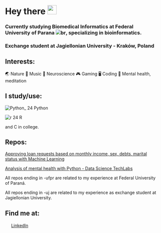 



# Hey there <img src="https://raw.githubusercontent.com/iampavangandhi/iampavangandhi/master/gifs/Hi.gif" width="30px">

### Currently studying Biomedical Informatics at Federal University of Parana ![br](https://github.com/yammadev/flag-icons/blob/master/png/BR.png?raw=true), specializing in bioinformatics.
### Exchange student at Jagiellonian University - Kraków, Poland


## Interests:
🌏 Nature
🎵 Music
🧠 Neuroscience
🎮 Gaming
🖥️ Coding
💭 Mental health, meditation

## I study/use:
![Python_ 24](https://user-images.githubusercontent.com/72163805/112757777-8f442500-8fc1-11eb-9116-15056055c464.png)   Python

![r 24](https://user-images.githubusercontent.com/72163805/112757804-abe05d00-8fc1-11eb-8db3-c085d8fbbb8c.png)   R

and C in college.

## Repos:
<a href="https://github.com/vitoriastavis/datascientistinpractice"></a> [Approving loan requests based on monthly income, sex, debts, marital status with Machine Learning](https://github.com/vitoriastavis/datascientistinpractice)

<a href="https://github.com/vitoriastavis/datascientistinpractice"></a> [Analysis of mental health with Python - Data Science TechLabs](https://github.com/vitoriastavis/TechLabsProject_PsiData)  

All repos ending in -ufpr are related to my experience at Federal University of Paraná.

All repos ending in -uj are related to my experience as exchange student at Jagiellonian University.

## Find me at:

<a href="https://www.linkedin.com/in/vitoriastavis"><img src="https://user-images.githubusercontent.com/72163805/112757608-d4b42280-8fc0-11eb-92fd-df007da05247.png" width="16"></a> [LinkedIn](https://www.linkedin.com/in/vitoriastavis)  


